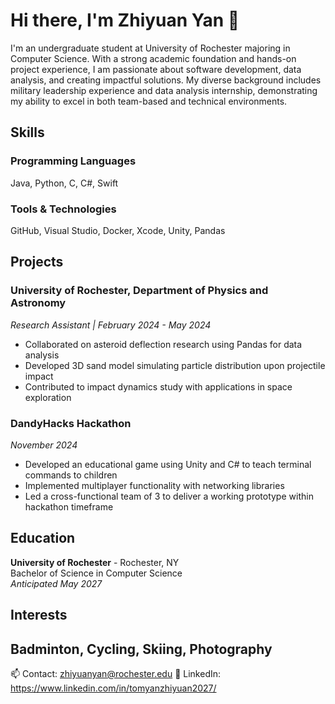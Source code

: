 # Hi there, I'm Zhiyuan Yan 👋

I'm an undergraduate student at University of Rochester majoring in Computer Science. With a strong academic foundation and hands-on project experience, I am passionate about software development, data analysis, and creating impactful solutions. My diverse background includes military leadership experience and data analysis internship, demonstrating my ability to excel in both team-based and technical environments.

## Skills

### Programming Languages
Java, Python, C, C#, Swift

### Tools & Technologies
GitHub, Visual Studio, Docker, Xcode, Unity, Pandas

## Projects

### University of Rochester, Department of Physics and Astronomy
*Research Assistant | February 2024 - May 2024*
- Collaborated on asteroid deflection research using Pandas for data analysis
- Developed 3D sand model simulating particle distribution upon projectile impact
- Contributed to impact dynamics study with applications in space exploration

### DandyHacks Hackathon
*November 2024*
- Developed an educational game using Unity and C# to teach terminal commands to children
- Implemented multiplayer functionality with networking libraries
- Led a cross-functional team of 3 to deliver a working prototype within hackathon timeframe

## Education

**University of Rochester** - Rochester, NY  
Bachelor of Science in Computer Science  
*Anticipated May 2027*

## Interests
Badminton, Cycling, Skiing, Photography
---
📫 Contact: zhiyuanyan@rochester.edu
💼 LinkedIn: https://www.linkedin.com/in/tomyanzhiyuan2027/

